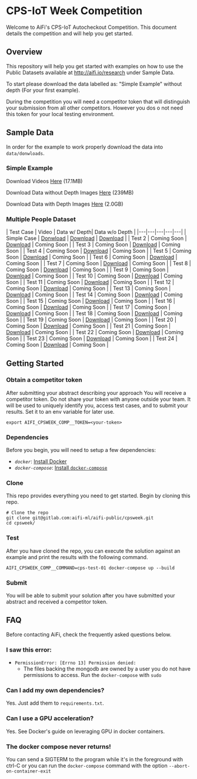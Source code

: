 # CPS-IoT Week Competition
Welcome to AiFi's CPS-IoT Autocheckout Competition. This document details the competition and will help you get started.

## Overview
This repository will help you get started with examples on how to use the Public Datasets available at http://aifi.io/research under Sample Data.

To start please download the data labelled as: "Simple Example" without depth (For your first example).

During the competition you will need a competitor token that will distinguish your submission from all other competitors. However you dos
o not need this token for your local testing environment.

## Sample Data

In order for the example to work properly download the data into `data/donwloads`.

### Simple Example
Download Videos [Here](https://storage.googleapis.com/aifi-public-data/AiFi%20Nanostore%20AutoCheckout%20Competition%20-%20CPS-IoT%20Week%202020/cps-test-01/cps-test-videos.gz) (17.1MB)

Download Data without Depth Images [Here](https://storage.googleapis.com/aifi-public-data/AiFi%20Nanostore%20AutoCheckout%20Competition%20-%20CPS-IoT%20Week%202020/cps-test-01/cps-test-01-nodepth.archive) (239MB)

Download Data with Depth Images [Here](https://storage.googleapis.com/aifi-public-data/AiFi%20Nanostore%20AutoCheckout%20Competition%20-%20CPS-IoT%20Week%202020/cps-test-01/cps-test-01-all.archive) (2.0GB)

### Multiple People Dataset

| Test Case | Video | Data w/ Depth| Data w/o Depth |
|---|---|---|---|---|
| Simple Case | [Donwload](https://storage.cloud.google.com/aifi-public-data/AiFi%20Nanostore%20AutoCheckout%20Competition%20-%20CPS-IoT%20Week%202020/cps-test-01/cps-test-videos.gz?authuser=1) |  [Download](https://storage.cloud.google.com/aifi-public-data/AiFi%20Nanostore%20AutoCheckout%20Competition%20-%20CPS-IoT%20Week%202020/cps-test-01/cps-test-01-all.archive?authuser=1) | [Download](https://storage.cloud.google.com/aifi-public-data/AiFi%20Nanostore%20AutoCheckout%20Competition%20-%20CPS-IoT%20Week%202020/cps-test-01/cps-test-01-nodepth.archive?authuser=1) | 
| Test 2 | Coming Soon |  [Download](https://storage.cloud.google.com/aifi-public-data/AiFi%20Nanostore%20AutoCheckout%20Competition%20-%20CPS-IoT%20Week%202020/cps-test-02/cps-test-02-all.archive?authuser=1) | Coming Soon | 
| Test 3 | Coming Soon |  [Download](https://storage.cloud.google.com/aifi-public-data/AiFi%20Nanostore%20AutoCheckout%20Competition%20-%20CPS-IoT%20Week%202020/cps-test-03/cps-test-03-all.archive?authuser=1) | Coming Soon | 
| Test 4 | Coming Soon |  [Download](https://storage.cloud.google.com/aifi-public-data/AiFi%20Nanostore%20AutoCheckout%20Competition%20-%20CPS-IoT%20Week%202020/cps-test-04/cps-test-04-all.archive?authuser=1) | Coming Soon | 
| Test 5 | Coming Soon |  [Download](https://storage.cloud.google.com/aifi-public-data/AiFi%20Nanostore%20AutoCheckout%20Competition%20-%20CPS-IoT%20Week%202020/cps-test-05/cps-test-05-all.archive?authuser=1) | Coming Soon | 
| Test 6 | Coming Soon |  [Download](https://storage.cloud.google.com/aifi-public-data/AiFi%20Nanostore%20AutoCheckout%20Competition%20-%20CPS-IoT%20Week%202020/cps-test-06/cps-test-06-all.archive?authuser=1) | Coming Soon | 
| Test 7 | Coming Soon |  [Download](https://storage.cloud.google.com/aifi-public-data/AiFi%20Nanostore%20AutoCheckout%20Competition%20-%20CPS-IoT%20Week%202020/cps-test-07/cps-test-07-all.archive?authuser=1) | Coming Soon | 
| Test 8 | Coming Soon |  [Download](https://storage.cloud.google.com/aifi-public-data/AiFi%20Nanostore%20AutoCheckout%20Competition%20-%20CPS-IoT%20Week%202020/cps-test-08/cps-test-08-all.archive?authuser=1) | Coming Soon | 
| Test 9 | Coming Soon |  [Download](https://storage.cloud.google.com/aifi-public-data/AiFi%20Nanostore%20AutoCheckout%20Competition%20-%20CPS-IoT%20Week%202020/cps-test-09/cps-test-09-all.archive?authuser=1) | Coming Soon | 
| Test 10 | Coming Soon |  [Download](https://storage.cloud.google.com/aifi-public-data/AiFi%20Nanostore%20AutoCheckout%20Competition%20-%20CPS-IoT%20Week%202020/cps-test-10/cps-test-10-all.archive?authuser=1) | Coming Soon | 
| Test 11 | Coming Soon |  [Download](https://storage.cloud.google.com/aifi-public-data/AiFi%20Nanostore%20AutoCheckout%20Competition%20-%20CPS-IoT%20Week%202020/cps-test-11/cps-test-11-all.archive?authuser=1) | Coming Soon | 
| Test 12 | Coming Soon |  [Download](https://storage.cloud.google.com/aifi-public-data/AiFi%20Nanostore%20AutoCheckout%20Competition%20-%20CPS-IoT%20Week%202020/cps-test-12/cps-test-12-all.archive?authuser=1) | Coming Soon | 
| Test 13 | Coming Soon |  [Download](https://storage.cloud.google.com/aifi-public-data/AiFi%20Nanostore%20AutoCheckout%20Competition%20-%20CPS-IoT%20Week%202020/cps-test-13/cps-test-13-all.archive?authuser=1) | Coming Soon | 
| Test 14 | Coming Soon |  [Download](https://storage.cloud.google.com/aifi-public-data/AiFi%20Nanostore%20AutoCheckout%20Competition%20-%20CPS-IoT%20Week%202020/cps-test-14/cps-test-14-all.archive?authuser=1) | Coming Soon | 
| Test 15 | Coming Soon |  [Download](https://storage.cloud.google.com/aifi-public-data/AiFi%20Nanostore%20AutoCheckout%20Competition%20-%20CPS-IoT%20Week%202020/cps-test-15/cps-test-15-all.archive?authuser=1) | Coming Soon | 
| Test 16 | Coming Soon |  [Download](https://storage.cloud.google.com/aifi-public-data/AiFi%20Nanostore%20AutoCheckout%20Competition%20-%20CPS-IoT%20Week%202020/cps-test-16/cps-test-16-all.archive?authuser=1) | Coming Soon | 
| Test 17 | Coming Soon |  [Download](https://storage.cloud.google.com/aifi-public-data/AiFi%20Nanostore%20AutoCheckout%20Competition%20-%20CPS-IoT%20Week%202020/cps-test-17/cps-test-17-all.archive?authuser=1) | Coming Soon | 
| Test 18 | Coming Soon |  [Download](https://storage.cloud.google.com/aifi-public-data/AiFi%20Nanostore%20AutoCheckout%20Competition%20-%20CPS-IoT%20Week%202020/cps-test-18/cps-test-18-all.archive?authuser=1) | Coming Soon | 
| Test 19 | Coming Soon |  [Download](https://storage.cloud.google.com/aifi-public-data/AiFi%20Nanostore%20AutoCheckout%20Competition%20-%20CPS-IoT%20Week%202020/cps-test-19/cps-test-19-all.archive?authuser=1) | Coming Soon | 
| Test 20 | Coming Soon |  [Download](https://storage.cloud.google.com/aifi-public-data/AiFi%20Nanostore%20AutoCheckout%20Competition%20-%20CPS-IoT%20Week%202020/cps-test-20/cps-test-20-all.archive?authuser=1) | Coming Soon | 
| Test 21 | Coming Soon |  [Download](https://storage.cloud.google.com/aifi-public-data/AiFi%20Nanostore%20AutoCheckout%20Competition%20-%20CPS-IoT%20Week%202020/cps-test-21/cps-test-21-all.archive?authuser=1) | Coming Soon | 
| Test 22 | Coming Soon |  [Download](https://storage.cloud.google.com/aifi-public-data/AiFi%20Nanostore%20AutoCheckout%20Competition%20-%20CPS-IoT%20Week%202020/cps-test-22/cps-test-22-all.archive?authuser=1) | Coming Soon | 
| Test 23 | Coming Soon |  [Download](https://storage.cloud.google.com/aifi-public-data/AiFi%20Nanostore%20AutoCheckout%20Competition%20-%20CPS-IoT%20Week%202020/cps-test-23/cps-test-23-all.archive?authuser=1) | Coming Soon | 
| Test 24 | Coming Soon |  [Download](https://storage.cloud.google.com/aifi-public-data/AiFi%20Nanostore%20AutoCheckout%20Competition%20-%20CPS-IoT%20Week%202020/cps-test-24/cps-test-24-all.archive?authuser=1) | Coming Soon | 

## Getting Started

### Obtain a competitor token
After submitting your abstract describing your approach You will receive a competitor token.
Do not share your token with anyone outside your team. It will be used to uniquely identify you, access test cases, and to submit your results.
Set it to an env variable for later use.
```
export AIFI_CPSWEEK_COMP__TOKEN=<your-token>
```

### Dependencies
Before you begin, you will need to setup a few dependencies:
- *`docker`*: [Install Docker](https://docs.docker.com/install/)
- *`docker-compose`*: [Install `docker-compose`](https://docs.docker.com/compose/install/)

### Clone
This repo provides everything you need to get started. Begin by cloning this repo.
```
# Clone the repo
git clone git@gitlab.com:aifi-ml/aifi-public/cpsweek.git
cd cpsweek/
```

### Test
After you have cloned the repo, you can execute the solution against an example and print the results with the following command.
```
AIFI_CPSWEEK_COMP__COMMAND=cps-test-01 docker-compose up --build
```

### Submit
You will be able to submit your solution after you have submitted your abstract and received a competitor token.

## FAQ
Before contacting AiFi, check the frequently asked questions below.

### I saw this error:
- `PermissionError: [Errno 13] Permission denied:`
  - The files backing the mongodb are owned by a user you do not have permissions to access. Run the `docker-compose` with `sudo`

### Can I add my own dependencies?
Yes. Just add them to `requirements.txt`.

### Can I use a GPU acceleration?
Yes. See Docker's guide on leveraging GPU in docker containers.

### The docker compose never returns!
You can send a SIGTERM to the program while it's in the foreground with ctrl-C or you can run the `docker-compose` command with the option `--abort-on-container-exit`
